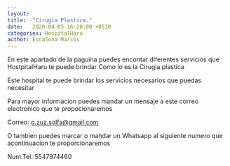 ```yaml
---
layout: 
title:  "Cirugia Plastica."
date:   2020-04-05 16:20:00 +0530
categories: HospitalHaru
author: Escalona Marcos
---
```

En este apartado de la paguina puedes
encontar diferentes servicios
que HostpitalHaru te puede brindar
Como lo es la Cirugia plastica

Este hospital te puede brindar
los servicios necesarios
que puedas necesitar

Para mayor informacion puedes mandar
un mensaje a este correo electronico
que te propocionaremos

Correo: g.zuz.solfa@gmail.com

O tambien puedes marcar o 
mandar un Whatsapp al siguiente
numero que acontinuacion te 
proporcionaremos

Num.Tel.:5547974460
